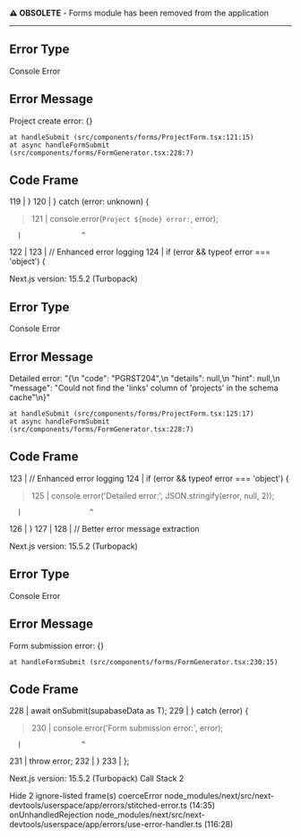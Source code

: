 **⚠️ OBSOLETE** - Forms module has been removed from the application

---

## Error Type

Console Error

## Error Message

Project create error: {}

    at handleSubmit (src/components/forms/ProjectForm.tsx:121:15)
    at async handleFormSubmit (src/components/forms/FormGenerator.tsx:228:7)

## Code Frame

119 | }
120 | } catch (error: unknown) {

> 121 | console.error(`Project ${mode} error:`, error);

      |               ^

122 |
123 | // Enhanced error logging
124 | if (error && typeof error === 'object') {

Next.js version: 15.5.2 (Turbopack)

## Error Type

Console Error

## Error Message

Detailed error: "{\n \"code\": \"PGRST204\",\n \"details\": null,\n \"hint\": null,\n \"message\": \"Could not find the 'links' column of 'projects' in the schema cache\"\n}"

    at handleSubmit (src/components/forms/ProjectForm.tsx:125:17)
    at async handleFormSubmit (src/components/forms/FormGenerator.tsx:228:7)

## Code Frame

123 | // Enhanced error logging
124 | if (error && typeof error === 'object') {

> 125 | console.error('Detailed error:', JSON.stringify(error, null, 2));

      |                 ^

126 | }
127 |
128 | // Better error message extraction

Next.js version: 15.5.2 (Turbopack)

## Error Type

Console Error

## Error Message

Form submission error: {}

    at handleFormSubmit (src/components/forms/FormGenerator.tsx:230:15)

## Code Frame

228 | await onSubmit(supabaseData as T);
229 | } catch (error) {

> 230 | console.error('Form submission error:', error);

      |               ^

231 | throw error;
232 | }
233 | };

Next.js version: 15.5.2 (Turbopack)
Call Stack
2

Hide 2 ignore-listed frame(s)
coerceError
node_modules/next/src/next-devtools/userspace/app/errors/stitched-error.ts (14:35)
onUnhandledRejection
node_modules/next/src/next-devtools/userspace/app/errors/use-error-handler.ts (116:28)
